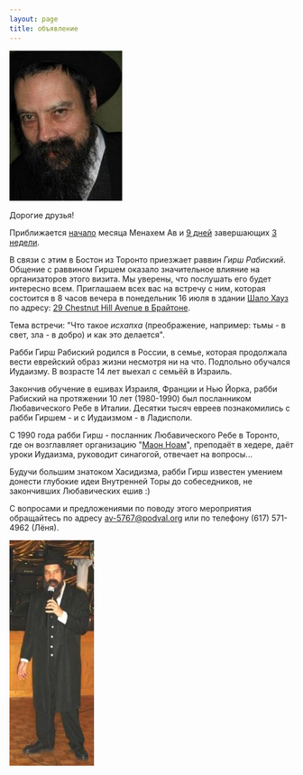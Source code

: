 ```yaml
---
layout: page
title: объявление
---
```


![](hirshl1.jpg)

Дорогие друзья!

Приближается [начало](http://www.chabad.org/calendar/view/day.asp?AID=297584) месяца Менахем Ав и
[9 дней](http://www.chabad.org/holidays/3weeks/calendar/article.asp?AID=144574) завершающих
[3 недели](http://www.chabad.org/holidays/3weeks/article.asp?AID=144558).

В связи с этим в Бостон из Торонто приезжает раввин *Гирш Рабиский*. Общение с раввином Гиршем оказало
значительное влияние на организаторов этого визита. Мы уверены, что послушать его будет интересно всем.
Приглашаем всех вас на встречу с ним, которая состоится в 8 часов вечера в понедельник 16 июля в здании
[Шало Хауз](http://www.shaloh.org/) по адресу:
[29 Chestnut Hill Avenue в Брайтоне](http://maps.google.com/maps?f=q&hl=en&q=29+Chestnut+Hill+Avenue+Brighton+MA&ie=UTF8&z=16&om=1&iwloc=addr).

Тема встречи: "Что такое *исхапха* (преображение, например: тьмы - в свет, зла - в добро) и как это делается".

Рабби Гирш Рабиский родился в России, в семье, которая продолжала вести еврейский образ жизни несмотря
ни на что. Подпольно обучался Иудаизму. В возрасте 14 лет выехал с семьёй в Израиль.

Закончив обучение в ешивах Израиля, Франции и Нью Йорка, рабби Рабиский на протяжении 10 лет (1980-1990)
был посланником Любавического Ребе в Италии. Десятки тысяч евреев познакомились с рабби Гиршем - и с
Иудаизмом - в Ладисполи.

С 1990 года рабби Гирш - посланник Любавического Ребе в Торонто, где он возглавляет организацию
"[Маон Ноам](http://www.maonnoam.org/)", преподаёт в хедере, даёт уроки Иудаизма, руководит синагогой,
отвечает на вопросы...

Будучи большим знатоком Хасидизма, рабби Гирш известен умением донести глубокие идеи Внутренней Торы
до собеседников, не закончивших Любавических ешив :)

С вопросами и предложениями по поводу этого мероприятия обращайтесь по адресу av-5767@podval.org или
по телефону (617) 571-4962 (Лёня).

![](hirshl2.jpg)
